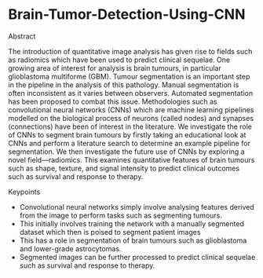# Brain-Tumor-Detection-Using-CNN

Abstract

The introduction of quantitative image analysis has given rise to fields such as radiomics which have been used to predict clinical sequelae. One growing area of interest for analysis is brain tumours, in particular glioblastoma multiforme (GBM). Tumour segmentation is an important step in the pipeline in the analysis of this pathology. Manual segmentation is often inconsistent as it varies between observers. Automated segmentation has been proposed to combat this issue. Methodologies such as convolutional neural networks (CNNs) which are machine learning pipelines modelled on the biological process of neurons (called nodes) and synapses (connections) have been of interest in the literature. We investigate the role of CNNs to segment brain tumours by firstly taking an educational look at CNNs and perform a literature search to determine an example pipeline for segmentation. We then investigate the future use of CNNs by exploring a novel field—radiomics. This examines quantitative features of brain tumours such as shape, texture, and signal intensity to predict clinical outcomes such as survival and response to therapy.

Keypoints

* Convolutional neural networks simply involve analysing features derived from the image to perform tasks such as segmenting tumours. 
* This initially involves training the network with a manually segmented dataset which then is poised to segment patient images
* This has a role in segmentation of brain tumours such as glioblastoma and lower-grade astrocytomas. 
* Segmented images can be further processed to predict clinical sequelae such as survival and response to therapy.
